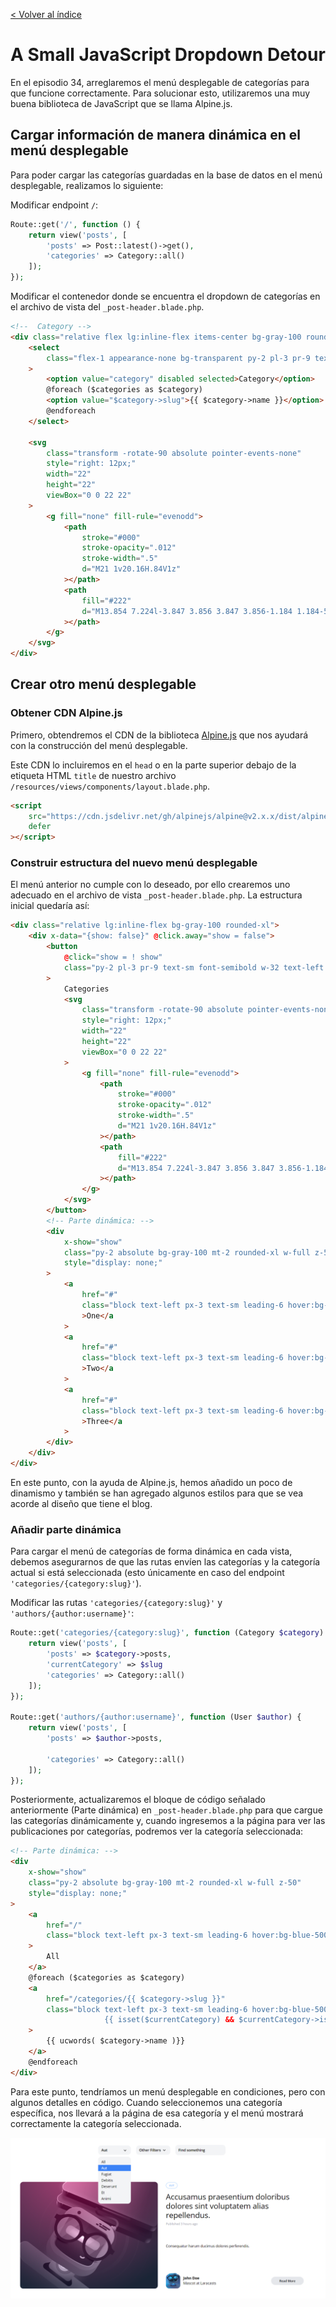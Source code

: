 [< Volver al índice](/docs/readme.md)

# A Small JavaScript Dropdown Detour

En el episodio 34, arreglaremos el menú desplegable de categorías para que funcione correctamente. Para solucionar esto, utilizaremos una muy buena biblioteca de JavaScript que se llama Alpine.js.

## Cargar información de manera dinámica en el menú desplegable

Para poder cargar las categorías guardadas en la base de datos en el menú desplegable, realizamos lo siguiente:

Modificar endpoint `/`:

```php
Route::get('/', function () {
    return view('posts', [
        'posts' => Post::latest()->get(),
        'categories' => Category::all()
    ]);
});
```

Modificar el contenedor donde se encuentra el dropdown de categorías en el archivo de vista del `_post-header.blade.php`.

```html
<!--  Category -->
<div class="relative flex lg:inline-flex items-center bg-gray-100 rounded-xl">
    <select
        class="flex-1 appearance-none bg-transparent py-2 pl-3 pr-9 text-sm font-semibold"
    >
        <option value="category" disabled selected>Category</option>
        @foreach ($categories as $category)
        <option value="$category->slug">{{ $category->name }}</option>
        @endforeach
    </select>

    <svg
        class="transform -rotate-90 absolute pointer-events-none"
        style="right: 12px;"
        width="22"
        height="22"
        viewBox="0 0 22 22"
    >
        <g fill="none" fill-rule="evenodd">
            <path
                stroke="#000"
                stroke-opacity=".012"
                stroke-width=".5"
                d="M21 1v20.16H.84V1z"
            ></path>
            <path
                fill="#222"
                d="M13.854 7.224l-3.847 3.856 3.847 3.856-1.184 1.184-5.04-5.04 5.04-5.04z"
            ></path>
        </g>
    </svg>
</div>
```

## Crear otro menú desplegable

### Obtener CDN Alpine.js

Primero, obtendremos el CDN de la biblioteca [Alpine.js](https://github.com/alpinejs/alpine) que nos ayudará con la construcción del menú desplegable.

Este CDN lo incluiremos en el `head` o en la parte superior debajo de la etiqueta HTML `title` de nuestro archivo `/resources/views/components/layout.blade.php`.

```html
<script
    src="https://cdn.jsdelivr.net/gh/alpinejs/alpine@v2.x.x/dist/alpine.min.js"
    defer
></script>
```

### Construir estructura del nuevo menú desplegable

El menú anterior no cumple con lo deseado, por ello crearemos uno adecuado en el archivo de vista `_post-header.blade.php`. La estructura inicial quedaría así:

```html
<div class="relative lg:inline-flex bg-gray-100 rounded-xl">
    <div x-data="{show: false}" @click.away="show = false">
        <button
            @click="show = ! show"
            class="py-2 pl-3 pr-9 text-sm font-semibold w-32 text-left flex lg:inline-flex"
        >
            Categories
            <svg
                class="transform -rotate-90 absolute pointer-events-none"
                style="right: 12px;"
                width="22"
                height="22"
                viewBox="0 0 22 22"
            >
                <g fill="none" fill-rule="evenodd">
                    <path
                        stroke="#000"
                        stroke-opacity=".012"
                        stroke-width=".5"
                        d="M21 1v20.16H.84V1z"
                    ></path>
                    <path
                        fill="#222"
                        d="M13.854 7.224l-3.847 3.856 3.847 3.856-1.184 1.184-5.04-5.04 5.04-5.04z"
                    ></path>
                </g>
            </svg>
        </button>
        <!-- Parte dinámica: -->
        <div
            x-show="show"
            class="py-2 absolute bg-gray-100 mt-2 rounded-xl w-full z-50"
            style="display: none;"
        >
            <a
                href="#"
                class="block text-left px-3 text-sm leading-6 hover:bg-blue-500 focus:bg-blue-500 hover:text-white focus:text-white"
                >One</a
            >
            <a
                href="#"
                class="block text-left px-3 text-sm leading-6 hover:bg-blue-500 focus:bg-blue-500 hover:text-white focus:text-white"
                >Two</a
            >
            <a
                href="#"
                class="block text-left px-3 text-sm leading-6 hover:bg-blue-500 focus:bg-blue-500 hover:text-white focus:text-white"
                >Three</a
            >
        </div>
    </div>
</div>
```

En este punto, con la ayuda de Alpine.js, hemos añadido un poco de dinamismo y también se han agregado algunos estilos para que se vea acorde al diseño que tiene el blog.

### Añadir parte dinámica

Para cargar el menú de categorías de forma dinámica en cada vista, debemos asegurarnos de que las rutas envíen las categorías y la categoría actual si está seleccionada (esto únicamente en caso del endpoint `'categories/{category:slug}'`).

Modificar las rutas `'categories/{category:slug}'` y `'authors/{author:username}'`:

```php
Route::get('categories/{category:slug}', function (Category $category) {
    return view('posts', [
        'posts' => $category->posts,
        'currentCategory' => $slug
        'categories' => Category::all()
    ]);
});

Route::get('authors/{author:username}', function (User $author) {
    return view('posts', [
        'posts' => $author->posts,

        'categories' => Category::all()
    ]);
});
```

Posteriormente, actualizaremos el bloque de código señalado anteriormente (Parte dinámica) en `_post-header.blade.php` para que cargue las categorías dinámicamente y, cuando ingresemos a la página para ver las publicaciones por categorías, podremos ver la categoría seleccionada:

```html
<!-- Parte dinámica: -->
<div
    x-show="show"
    class="py-2 absolute bg-gray-100 mt-2 rounded-xl w-full z-50"
    style="display: none;"
>
    <a
        href="/"
        class="block text-left px-3 text-sm leading-6 hover:bg-blue-500 focus:bg-blue-500 hover:text-white focus:text-white"
    >
        All
    </a>
    @foreach ($categories as $category)
    <a
        href="/categories/{{ $category->slug }}"
        class="block text-left px-3 text-sm leading-6 hover:bg-blue-500 focus:bg-blue-500 hover:text-white focus:text-white
                     {{ isset($currentCategory) && $currentCategory->is($category) ? 'bg-blue-500 text-white' : ''}}"
    >
        {{ ucwords( $category->name )}}
    </a>
    @endforeach
</div>
```

Para este punto, tendríamos un menú desplegable en condiciones, pero con algunos detalles en código. Cuando seleccionemos una categoría específica, nos llevará a la página de esa categoría y el menú mostrará correctamente la categoría seleccionada.

![Menú desplegable finalizado](images/dropdown-v30.png)
